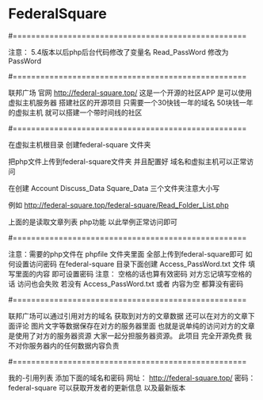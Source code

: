 # FederalSquare
#===================================================


注意： 5.4版本以后php后台代码修改了变量名 Read_PassWord 修改为 PassWord


#===================================================


联邦广场 官网 http://federal-square.top/
这是一个开源的社区APP 是可以使用虚拟主机服务器 搭建社区的开源项目
只需要一个30快钱一年的域名 50块钱一年的虚拟主机 就可以搭建一个带时间线的社区


#===================================================


在虚拟主机根目录 创建federal-square 文件夹

把php文件上传到federal-square文件夹 并且配置好 域名和虚拟主机可以正常访问

在创建 Account Discuss_Data Square_Data 三个文件夹注意大小写

例如 http://federal-square.top/federal-square/Read_Folder_List.php

上面的是读取文章列表 php功能 以此举例正常访问即可


#===================================================


注意：需要的php文件在 phpfile 文件夹里面 全部上传到federal-square即可
如何设置访问密码 在federal-square 目录下面创建 Access_PassWord.txt 文件 填写里面的内容 即可设置密码
注意： 空格的话也算有效密码 对方忘记填写空格的话 访问也会失败
若没有 Access_PassWord.txt 或者 内容为空 都算没有密码



#===================================================



联邦广场可以通过引用对方的域名 获取到对方的文章数据 还可以在对方的文章下面评论
图片文字等数据保存在对方的服务器里面
也就是说单纯的访问对方的文章 是使用了对方的服务器资源
大家一起分担服务器资源。
此项目 完全开源免费
我不对你服务器内的任何数据内容负责


#===================================================


我的-引用列表 添加下面的域名和密码
网址： http://federal-square.top/
密码： federal-square
可以获取开发者的更新信息 以及最新版本



